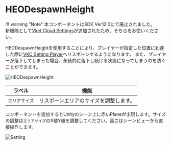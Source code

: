 # HEODespawnHeight

!!! warning "Note"
    本コンポーネントはSDK Ver12.0にて廃止されました。<br>
    新機能として[Vket Cloud Settings](../VketCloudSettings/Overview.md)が追加されたため、そちらをお使いください。

HEODespawnHeightを使用することにより、プレイヤーが指定した位置に到達した際に[VKC Setting Player](../VketCloudSettings/PlayerSettings.md)へリスポーンするようになります。
また、プレイヤーが落下してしまった場合、永続的に落下し続ける状態になってしまうのを防ぐことができます。

![HEODespawnHeight](img/HEODespawnHeight.jpg)

|  ラベル  |  機能  |
| ----   | ---- |
| `エリアサイズ` | リスポーンエリアのサイズを調整します。 |

コンポーネントを追加するとUnityのシーン上に赤いPlaneが出現します。サイズの調整は`エリアサイズ`のX値Y値を調整してください。高さはシーンビューから直接操作します。

![Setting](img/HEODespawnHeightSetting.jpg)
